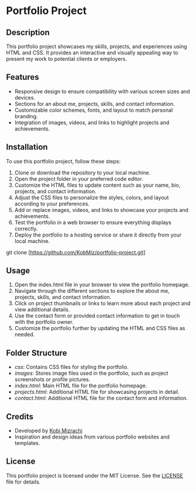 # Portfolio Project

## Description
This portfolio project showcases my skills, projects, and experiences using HTML and CSS. It provides an interactive and visually appealing way to present my work to potential clients or employers.

## Features
- Responsive design to ensure compatibility with various screen sizes and devices.
- Sections for an about me, projects, skills, and contact information.
- Customizable color schemes, fonts, and layout to match personal branding.
- Integration of images, videos, and links to highlight projects and achievements.

## Installation
To use this portfolio project, follow these steps:

1. Clone or download the repository to your local machine.
2. Open the project folder in your preferred code editor.
3. Customize the HTML files to update content such as your name, bio, projects, and contact information.
4. Adjust the CSS files to personalize the styles, colors, and layout according to your preferences.
5. Add or replace images, videos, and links to showcase your projects and achievements.
6. Test the portfolio in a web browser to ensure everything displays correctly.
7. Deploy the portfolio to a hosting service or share it directly from your local machine.


git clone [https://github.com/KobMiz/portfolio-project.git]


## Usage
1. Open the index.html file in your browser to view the portfolio homepage.
2. Navigate through the different sections to explore the about me, projects, skills, and contact information.
3. Click on project thumbnails or links to learn more about each project and view additional details.
4. Use the contact form or provided contact information to get in touch with the portfolio owner.
5. Customize the portfolio further by updating the HTML and CSS files as needed.

## Folder Structure
- *css*: Contains CSS files for styling the portfolio.
- *images*: Stores image files used in the portfolio, such as project screenshots or profile pictures.
- *index.html*: Main HTML file for the portfolio homepage.
- *projects.html*: Additional HTML file for showcasing projects in detail.
- *contact.html*: Additional HTML file for the contact form and information.

## Credits
- Developed by [Kobi Mizrachi](https://github.com/KobMiz)
- Inspiration and design ideas from various portfolio websites and templates.

## License
This portfolio project is licensed under the MIT License. See the [LICENSE](LICENSE) file for details.
